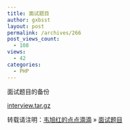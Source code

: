 ```yaml
---
title: 面试题目
author: gxbsst
layout: post
permalink: /archives/266
post_views_count:
  - 108
views:
  - 42
categories:
  - PHP
---
```

面试题目的备份

[interview.tar.gz][1]

转载请注明：[韦旭红的点点滴滴][2] &raquo; [面试题目][3]

 [1]: http://www.weixuhong.com/content/uploads/2009/09/interview.tar.gz
 [2]: http://www.weixuhong.com
 [3]: http://www.weixuhong.com/archives/266